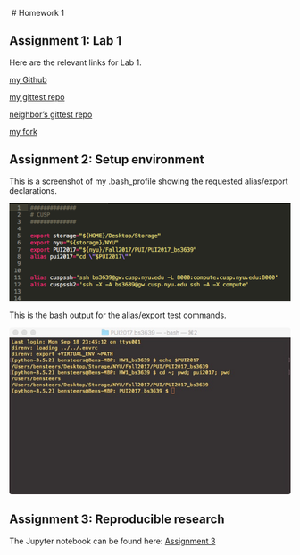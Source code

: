  # Homework 1

## Assignment 1: Lab 1
Here are the relevant links for Lab 1.

[my Github](https://github.com/bensteers/)

[my gittest repo](https://github.com/bensteers/gittest_bs3639)

[neighbor’s gittest repo](https://github.com/yixuantang/yixuantang/)

[my fork](https://github.com/bensteers/yixuantang/)

## Assignment 2: Setup environment
This is a screenshot of my .bash_profile showing the requested alias/export declarations.

![My .bash_profile](./images/bash_profile.png)


This is the bash output for the alias/export test commands.

![Testing alias/env var](./images/env-vars.jpeg)


## Assignment 3: Reproducible research

The Jupyter notebook can be found here: [Assignment 3](./HW1_3.ipynb)
